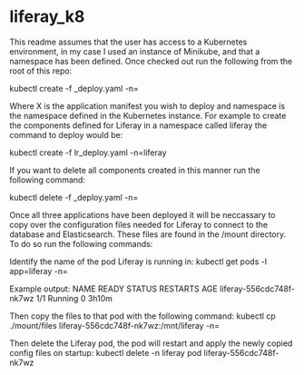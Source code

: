# liferay_k8
This readme assumes that the user has access to a Kubernetes environment, in my case I used an instance of Minikube, and that a namespace has been defined. Once checked out run the following from the root of this repo:

kubectl create -f <X>_deploy.yaml -n=<namespace>

Where X is the application manifest you wish to deploy and namespace is the namespace defined in the Kubernetes instance.  For example to create the components defined for Liferay in a namespace called liferay the command to deploy would be:
  
kubectl create -f lr_deploy.yaml -n=liferay
  
If you want to delete all components created in this manner run the following command:
  
kubectl delete -f <X>_deploy.yaml -n=<namespace>

Once all three applications have been deployed it will be neccassary to copy over the configuration files needed for Liferay to connect to the database and Elasticsearch.  These files are found in the /mount directory.  To do so run the following commands:
  
Identify the name of the pod Liferay is running in:
kubectl get pods -l app=liferay -n=<namespace>

Example output:
NAME                       READY   STATUS    RESTARTS   AGE
liferay-556cdc748f-nk7wz   1/1     Running   0          3h10m
  
Then copy the files to that pod with the following command:
kubectl cp ./mount/files liferay-556cdc748f-nk7wz:/mnt/liferay -n=<namespace>

Then delete the Liferay pod, the pod will restart and apply the newly copied config files on startup:
kubectl delete -n liferay pod liferay-556cdc748f-nk7wz
